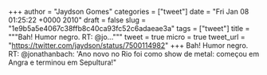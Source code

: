 
+++
author = "Jaydson Gomes"
categories = ["tweet"]
date = "Fri Jan 08 01:25:22 +0000 2010"
draft = false
slug = "1e9b5a5e4067c38ffb8c40ca93fc52c6adaeae3a"
tags = ["tweet"]
title = """Bah! Humor negro. RT: @jo..."""
tweet = true
micro = true
tweet_url = "https://twitter.com/jaydson/status/7500114982"
+++
Bah! Humor negro. RT: @jonathanbach: 'Ano novo no Rio foi como show de metal: começou em Angra e terminou em Sepultura!"
